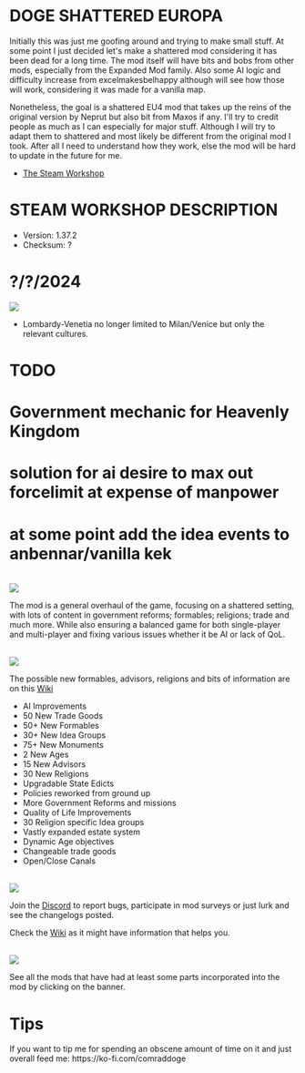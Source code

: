 # DOGE SHATTERED EUROPA
Initially this was just me goofing around and trying to make small stuff. At some point I just decided let's make a shattered
mod considering it has been dead for a long time. The mod itself will have bits and bobs from other mods, especially from the Expanded Mod family.
Also some AI logic and difficulty increase from excelmakesbelhappy although will see how those will work, considering it was made for a vanilla map.

Nonetheless, the goal is a shattered EU4 mod that takes up the reins of the original version by Neprut but also bit from Maxos if any.
I'll try to credit people as much as I can especially for major stuff. Although I will try to adapt them to shattered and most likely be different
from the original mod I took. After all I need to understand how they work, else the mod will be hard to update in the future for me.

- [The Steam Workshop](https://steamcommunity.com/sharedfiles/filedetails/?id=2152606065)

# STEAM WORKSHOP DESCRIPTION

- Version: 1.37.2
- Checksum: ?

<h1>?/?/2024</h1>
<img src=https://i.imgur.com/dAceBAG.png/>


- Lombardy-Venetia no longer limited to Milan/Venice but only the relevant cultures.

# TODO

# Government mechanic for Heavenly Kingdom
# solution for ai desire to max out forcelimit at expense of manpower
# at some point add the idea events to anbennar/vanilla kek

<br/>
<img src=https://i.imgur.com/F14PpEA.png/>

The mod is a general overhaul of the game, focusing on a shattered setting, with lots of content in government reforms; formables; religions; trade and much more. While also ensuring a balanced game for both single-player and multi-player and fixing various issues whether it be AI or lack of QoL.

<br/>
<img src=https://i.imgur.com/jIkgNsx.png/>

The possible new formables, advisors, religions and bits of information are on this [Wiki](https://eu4.paradoxwikis.com/Doge_Shattered_Europa)

- AI Improvements
- 50 New Trade Goods
- 50+ New Formables
- 30+ New Idea Groups
- 75+ New Monuments
- 2 New Ages
- 15 New Advisors
- 30 New Religions
- Upgradable State Edicts
- Policies reworked from ground up
- More Government Reforms and missions
- Quality of Life Improvements
- 30 Religion specific Idea groups
- Vastly expanded estate system
- Dynamic Age objectives
- Changeable trade goods
- Open/Close Canals

<br/>

<img src=https://i.imgur.com/rdtTMF7.png/>


Join the [Discord](https://discord.gg/DwNbtWY) to report bugs, participate in mod surveys or just lurk and see the changelogs posted.

Check the [Wiki](https://eu4.paradoxwikis.com/Doge_Shattered_Europa) as it might have information that helps you.

<br/>
<a href="https://steamcommunity.com/workshop/filedetails/discussion/2152606065/3115898713372561841/">
    <img src=https://i.imgur.com/801eNhE.png/>
</a>

See all the mods that have had at least some parts incorporated into the mod by clicking on the banner.

<h1>Tips</h1>
If you want to tip me for spending an obscene amount of time on it and just overall feed me:
https://ko-fi.com/comraddoge

<br/><br/>
